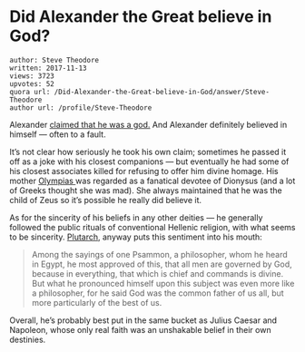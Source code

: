 # Did Alexander the Great believe in God?

	author: Steve Theodore
	written: 2017-11-13
	views: 3723
	upvotes: 52
	quora url: /Did-Alexander-the-Great-believe-in-God/answer/Steve-Theodore
	author url: /profile/Steve-Theodore


Alexander [claimed that he was a god.](https://www.quora.com/Why-did-Alexander-have-to-make-the-long-journey-to-Siwa-which-is-out-of-his-way-to-Persia-How-can-he-know-the-outcome-if-he-just-improvised) And Alexander definitely believed in himself — often to a fault.

It’s not clear how seriously he took his own claim; sometimes he passed it off as a joke with his closest companions — but eventually he had some of his closest associates killed for refusing to offer him divine homage. His mother [Olympias ](https://www.ancient.eu/Olympias/)was regarded as a fanatical devotee of Dionysus (and a lot of Greeks thought she was mad). She always maintained that he was the child of Zeus so it’s possible he really did believe it.

As for the sincerity of his beliefs in any other deities — he generally followed the public rituals of conventional Hellenic religion, with what seems to be sincerity. [Plutarch](http://classics.mit.edu/Plutarch/alexandr.html), anyway puts this sentiment into his mouth:

> Among the sayings of one Psammon, a philosopher, whom he heard in Egypt, he most approved of this, that all men are governed by God, because in everything, that which is chief and commands is divine. But what he pronounced himself upon this subject was even more like a philosopher, for he said God was the common father of us all, but more particularly of the best of us.

Overall, he’s probably best put in the same bucket as Julius Caesar and Napoleon, whose only real faith was an unshakable belief in their own destinies.

